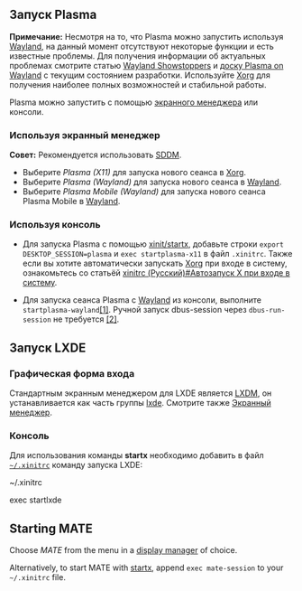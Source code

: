 ## Запуск Plasma

**Примечание:** Несмотря на то, что Plasma можно запустить используя [Wayland](https://wiki.archlinux.org/title/Wayland_(%D0%A0%D1%83%D1%81%D1%81%D0%BA%D0%B8%D0%B9) "Wayland (Русский)"), на данный момент отсутствуют некоторые функции и есть известные проблемы. Для получения информации об актуальных проблемах смотрите статью [Wayland Showstoppers](https://community.kde.org/Plasma/Wayland_Showstoppers) и [доску Plasma on Wayland](https://phabricator.kde.org/project/board/99/) с текущим состоянием разработки. Используйте [Xorg](https://wiki.archlinux.org/title/Xorg_(%D0%A0%D1%83%D1%81%D1%81%D0%BA%D0%B8%D0%B9) "Xorg (Русский)") для получения наиболее полных возможностей и стабильной работы.

Plasma можно запустить с помощью [экранного менеджера](https://wiki.archlinux.org/title/Display_manager_(%D0%A0%D1%83%D1%81%D1%81%D0%BA%D0%B8%D0%B9) "Display manager (Русский)") или консоли.

### Используя экранный менеджер

**Совет:** Рекомендуется использовать [SDDM](https://wiki.archlinux.org/title/SDDM_(%D0%A0%D1%83%D1%81%D1%81%D0%BA%D0%B8%D0%B9) "SDDM (Русский)").

- Выберите _Plasma (X11)_ для запуска нового сеанса в [Xorg](https://wiki.archlinux.org/title/Xorg_(%D0%A0%D1%83%D1%81%D1%81%D0%BA%D0%B8%D0%B9) "Xorg (Русский)").
- Выберите _Plasma (Wayland)_ для запуска нового сеанса в [Wayland](https://wiki.archlinux.org/title/Wayland_(%D0%A0%D1%83%D1%81%D1%81%D0%BA%D0%B8%D0%B9) "Wayland (Русский)").
- Выберите _Plasma Mobile (Wayland)_ для запуска нового сеанса Plasma Mobile в [Wayland](https://wiki.archlinux.org/title/Wayland_(%D0%A0%D1%83%D1%81%D1%81%D0%BA%D0%B8%D0%B9) "Wayland (Русский)").

### Используя консоль

- Для запуска Plasma с помощью [xinit/startx](https://wiki.archlinux.org/title/Xinitrc_(%D0%A0%D1%83%D1%81%D1%81%D0%BA%D0%B8%D0%B9) "Xinitrc (Русский)"), добавьте строки `export DESKTOP_SESSION=plasma` и `exec startplasma-x11` в файл `.xinitrc`. Также если вы хотите автоматически запускать [Xorg](https://wiki.archlinux.org/title/Xorg_(%D0%A0%D1%83%D1%81%D1%81%D0%BA%D0%B8%D0%B9) "Xorg (Русский)") при входе в систему, ознакомьтесь со статьёй [xinitrc (Русский)#Автозапуск X при входе в систему](https://wiki.archlinux.org/title/Xinitrc_(%D0%A0%D1%83%D1%81%D1%81%D0%BA%D0%B8%D0%B9)#Автозапуск_X_при_входе_в_систему "Xinitrc (Русский)").

- Для запуска сеанса Plasma с [Wayland](https://wiki.archlinux.org/title/Wayland_(%D0%A0%D1%83%D1%81%D1%81%D0%BA%D0%B8%D0%B9) "Wayland (Русский)") из консоли, выполните `startplasma-wayland`[[1]](https://community.kde.org/KWin/Wayland#Start_a_Plasma_session_on_Wayland). Ручной запуск dbus-session через `dbus-run-session` не требуется [[2]](https://invent.kde.org/plasma/plasma-workspace/-/merge_requests/128).

## Запуск LXDE

### Графическая форма входа

Стандартным экранным менеджером для LXDE является [LXDM](https://wiki.archlinux.org/title/LXDM_(%D0%A0%D1%83%D1%81%D1%81%D0%BA%D0%B8%D0%B9) "LXDM (Русский)"), он устанавливается как часть группы [lxde](https://archlinux.org/groups/x86_64/lxde/). Смотрите также [Экранный менеджер](https://wiki.archlinux.org/title/%D0%AD%D0%BA%D1%80%D0%B0%D0%BD%D0%BD%D1%8B%D0%B9_%D0%BC%D0%B5%D0%BD%D0%B5%D0%B4%D0%B6%D0%B5%D1%80 "Экранный менеджер").

### Консоль

Для использования команды **startx** необходимо добавить в файл [`~/.xinitrc`](https://wiki.archlinux.org/title/Xinit "Xinit") команду запуска LXDE:

~/.xinitrc

exec startlxde

## Starting MATE

Choose _MATE_ from the menu in a [display manager](https://wiki.archlinux.org/title/Display_manager "Display manager") of choice.

Alternatively, to start MATE with [startx](https://wiki.archlinux.org/title/Startx "Startx"), append `exec mate-session` to your `~/.xinitrc` file.
